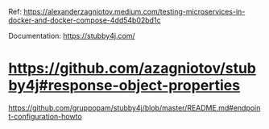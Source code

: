 Ref: https://alexanderzagniotov.medium.com/testing-microservices-in-docker-and-docker-compose-4dd54b02bd1c

Documentation: https://stubby4j.com/

# https://github.com/azagniotov/stubby4j#response-object-properties

https://github.com/gruppopam/stubby4j/blob/master/README.md#endpoint-configuration-howto